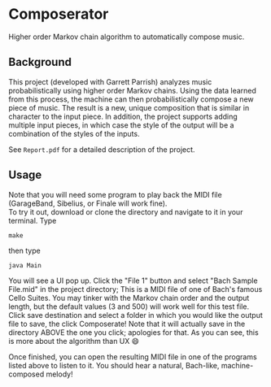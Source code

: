 # Composerator
Higher order Markov chain algorithm to automatically compose music.

## Background
This project (developed with Garrett Parrish) analyzes music probabilistically using higher 
order Markov chains.  Using the data learned from this process, the machine can then 
probabilistically compose a new piece of music.  The result is a new, unique composition 
that is similar in character to the input piece.  In addition, the project supports adding 
multiple input pieces, in which case the style of the output will be a combination of the styles of the inputs.

See `Report.pdf` for a detailed description of the project.

## Usage
Note that you will need some program to play back the MIDI file (GarageBand, Sibelius, or Finale will work fine).  
To try it out, download or clone the directory and navigate to it in your terminal. Type

`make`

then type

`java Main`

You will see a UI pop up.  Click the "File 1" button and select "Bach Sample File.mid" in the project directory;
This is a MIDI file of one of Bach's famous Cello Suites.  You may tinker with the Markov chain order and the output
length, but the default values (3 and 500) will work well for this test file. Click save destination and select a folder
in which you would like the output file to save, the click Composerate! Note that it will actually save in the directory
ABOVE the one you click; apologies for that. As you can see, this is more about the algorithm than UX :smile:

Once finished, you can open the resulting MIDI file in one of the programs listed above to listen to it. You should hear
a natural, Bach-like, machine-composed melody!
